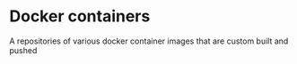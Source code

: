 # Docker containers
A repositories of various docker container images that are custom built and pushed
